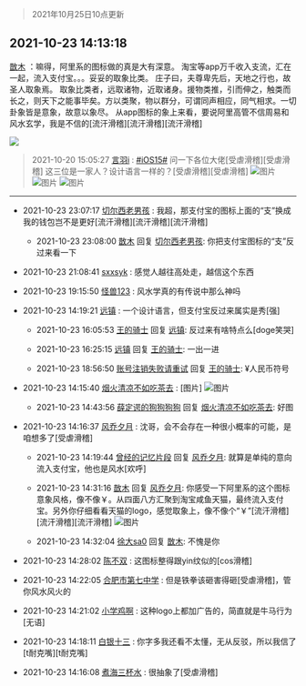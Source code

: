 > 2021年10月25日10点更新
<link rel="stylesheet" href="https://cdn.jsdelivr.net/gh/taotie6/sampleJSON@main/css/photo_show.css">
<meta name="referrer" content="no-referrer" />


 ## 2021-10-23 14:13:18 

 [㪚木](https://www.coolapk.com/feed/30891799?shareKey=NTQxM2M0YWExMWFjNjE3M2IyOTM~) ：嘛得，阿里系的图标做的真是大有深意。
淘宝等app万千收入支流，汇在一起，流入支付宝。。。妥妥的取象比类。
庄子曰，夫尊卑先后，天地之行也，故圣人取象焉。
取象比类者，远取诸物，近取诸身。援物类推，引而伸之，触类而长之，则天下之能事毕矣。方以类聚，物以群分，可谓同声相应，同气相求<!--break-->。一切卦象皆是意象，故意以象尽。
从app图标的象上来看，要说阿里高管不信周易和风水玄学，我是不信的[流汗滑稽][流汗滑稽][流汗滑稽] 

<div class="album">
<img class="img-item" src="https://image.coolapk.com/feed/2021/1023/14/1081091_3da98ce3_9597_2365@1080x2011.png" />
</div>

> 2021-10-20 15:05:27 
> [言羽i](https://www.coolapk.com/feed/30817809?shareKey=N2Q5MGRhYjU2ZDJjNjE3M2IyOTM~) : <a class="feed-link-tag" href="/t/iOS15?type=0">#iOS15#</a> 问一下各位大佬[受虐滑稽][受虐滑稽] 这三位是一家人？设计语言一样的？[受虐滑稽][受虐滑稽] 
![图片](https://image.coolapk.com/feed/2021/1020/15/3989409_3526_727@190x200.jpg)
![图片](https://image.coolapk.com/feed/2021/1020/15/3989409_3526_7732@193x220.jpg)
![图片](https://image.coolapk.com/feed/2021/1020/15/3989409_3526_7357@188x212.jpg)

 ------- 

- 2021-10-23 23:07:17 [切尔西老男孩](uid=580068) : 我超，那支付宝的图标上面的“支”换成我的钱包岂不是更好[流汗滑稽][流汗滑稽][流汗滑稽] 

    - 2021-10-23 23:08:00 [㪚木](uid=1081091) 回复 [切尔西老男孩](uid=580068): 你把支付宝图标的“支”反过来看一下 

- 2021-10-23 21:08:41 [sxxsyk](uid=3419763) : 感觉人越往高处走，越信这个东西 

- 2021-10-23 19:15:50 [怪兽123](uid=2331773) : 风水学真的有传说中那么神吗 

- 2021-10-23 14:19:21 [远镇](uid=1471248) : 一个设计语言，但支付宝反过来属实是秀[强] 

    - 2021-10-23 16:05:53 [王的骑士](uid=657678) 回复 [远镇](uid=1471248): 反过来有啥特点么[doge笑哭] 

    - 2021-10-23 16:25:15 [远镇](uid=1471248) 回复 [王的骑士](uid=657678): 一出一进 

    - 2021-10-23 18:56:50 [账号注销失败请重试](uid=3293884) 回复 [王的骑士](uid=657678): ¥人民币符号 

- 2021-10-23 14:15:40 [烟火清凉不如吃茶去](uid=4279524) : [图片] ![图片](https://image.coolapk.com/feed/2021/1023/14/4279524_18ace520_9739_3446@666x507.jpeg)

    - 2021-10-23 14:43:56 [薛定谔的狗狗狗狗](uid=2327954) 回复 [烟火清凉不如吃茶去](uid=4279524): 好图 

- 2021-10-23 14:16:37 [风乔夕月](uid=2725527) : 沈哥，会不会存在一种很小概率的可能，是咱想多了[受虐滑稽] 

    - 2021-10-23 14:19:44 [曾经的记忆片段](uid=2703645) 回复 [风乔夕月](uid=2725527): 就算是单纯的意向流入支付宝，他也是风水[欢呼] 

    - 2021-10-23 14:31:16 [㪚木](uid=1081091) 回复 [风乔夕月](uid=2725527): 你感受一下阿里系的这个图标意象风格，像不像￥。从四面八方汇聚到淘宝咸鱼天猫，最终流入支付宝。另外你仔细看看天猫的logo，感觉取象上，像不像个“￥”[流汗滑稽][流汗滑稽][流汗滑稽] ![图片](https://image.coolapk.com/feed/2021/1023/14/1081091_37398cf0_0675_0603@1620x2761.jpeg)

    - 2021-10-23 14:32:04 [徐大sa0](uid=1870200) 回复 [㪚木](uid=1081091): 不愧是你 

- 2021-10-23 14:28:02 [陈不双](uid=3701802) : 这图标整得跟yin纹似的[cos滑稽] 

- 2021-10-23 14:22:05 [合肥市第七中学](uid=3597151) : 但是铁拳该砸害得砸[受虐滑稽]，管你风水风火的 

- 2021-10-23 14:21:02 [小学鸡啊](uid=13468345) : 这种logo上都加广告的，简直就是牛马行为[无语] 

- 2021-10-23 14:18:11 [白银十三](uid=775015) : 你字多我还看不太懂，无从反驳，所以我信了[t耐克嘴][t耐克嘴] 

- 2021-10-23 14:16:08 [煮海三杯水](uid=695018) : 很抽象了[受虐滑稽] 

